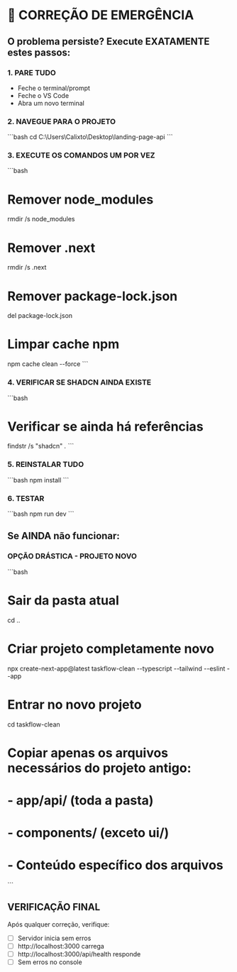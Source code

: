 # 🚨 CORREÇÃO DE EMERGÊNCIA

## O problema persiste? Execute EXATAMENTE estes passos:

### 1. PARE TUDO
- Feche o terminal/prompt
- Feche o VS Code
- Abra um novo terminal

### 2. NAVEGUE PARA O PROJETO
\`\`\`bash
cd C:\Users\Calixto\Desktop\landing-page-api
\`\`\`

### 3. EXECUTE OS COMANDOS UM POR VEZ
\`\`\`bash
# Remover node_modules
rmdir /s node_modules

# Remover .next
rmdir /s .next

# Remover package-lock.json
del package-lock.json

# Limpar cache npm
npm cache clean --force
\`\`\`

### 4. VERIFICAR SE SHADCN AINDA EXISTE
\`\`\`bash
# Verificar se ainda há referências
findstr /s "shadcn" *.* 
\`\`\`

### 5. REINSTALAR TUDO
\`\`\`bash
npm install
\`\`\`

### 6. TESTAR
\`\`\`bash
npm run dev
\`\`\`

## Se AINDA não funcionar:

### OPÇÃO DRÁSTICA - PROJETO NOVO
\`\`\`bash
# Sair da pasta atual
cd ..

# Criar projeto completamente novo
npx create-next-app@latest taskflow-clean --typescript --tailwind --eslint --app

# Entrar no novo projeto
cd taskflow-clean

# Copiar apenas os arquivos necessários do projeto antigo:
# - app/api/ (toda a pasta)
# - components/ (exceto ui/)
# - Conteúdo específico dos arquivos
\`\`\`

## VERIFICAÇÃO FINAL
Após qualquer correção, verifique:
- [ ] Servidor inicia sem erros
- [ ] http://localhost:3000 carrega
- [ ] http://localhost:3000/api/health responde
- [ ] Sem erros no console
